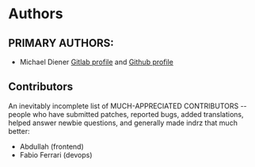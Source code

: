 # Authors

## PRIMARY AUTHORS:

- Michael Diener [Gitlab profile](https://gitlab.com/mdiener21) and  [Github profile](https://github.com/mdiener21)

## Contributors

An inevitably incomplete list of MUCH-APPRECIATED CONTRIBUTORS --
people who have submitted patches, reported bugs, added translations, helped
answer newbie questions, and generally made indrz that much better:

- Abdullah (frontend)
- Fabio Ferrari (devops)
